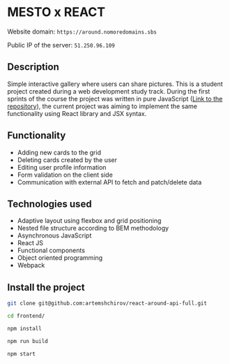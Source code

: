 # MESTO x REACT

Website domain: `https://around.nomoredomains.sbs`

Public IP of the server: `51.250.96.109`

## Description

Simple interactive gallery where users can share pictures. This is a student project created during a web development study track. During the first sprints of the course the project was written in pure JavaScript ([Link to the repository](https://github.com/artemshchirov/around)), the current project was aiming to implement the same functionality using React library and JSX syntax.

## Functionality

- Adding new cards to the grid
- Deleting cards created by the user
- Editing user profile information
- Form validation on the client side
- Communication with external API to fetch and patch/delete data

## Technologies used

- Adaptive layout using flexbox and grid positioning
- Nested file structure according to BEM methodology
- Asynchronous JavaScript
- React JS
- Functional components
- Object oriented programming
- Webpack

## Install the project

```bash
git clone git@github.com:artemshchirov/react-around-api-full.git

cd frontend/

npm install

npm run build

npm start
```
